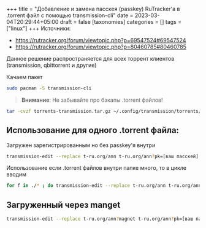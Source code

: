 +++
title = "Добавление и замена пасскея (passkey) RuTracker'а в .torrent файл с помощью transmission-cli"
date = 2023-03-04T20:29:44+05:00
draft = false
[taxonomies]
categories = []
tags = ["linux"]
+++
Источники:
* https://rutracker.org/forum/viewtopic.php?p=69547524#69547524
* https://rutracker.org/forum/viewtopic.php?p=80460785#80460785

Данное решение распространяется для всех торрент клиентов (transmission, qbittorrent и другие)

Качаем пакет
```bash
sudo pacman -S transmission-cli
```

> **Внимание**: Не забывайте про бэкапы .torrent файлов!
```bash
tar -cvzf torrents-transmission.tar.gz ~/.config/transmission/torrents/
```

## Использование для одного .torrent файла:
Загружен зарегистрированным но без passkey'я внутри
```bash
transmission-edit --replace t-ru.org/ann t-ru.org/ann?pk=[ваш пасскей] [.torrent файл]
```

Использование если .torrent файлов внутри папке много, то в цикле вводим
```bash
for f in ./* ; do transmission-edit --replace t-ru.org/ann t-ru.org/ann?pk=[ваш пасскей] "$f" ; done
```

## Загруженный через manget
```bash
transmission-edit --replace t-ru.org/ann?magnet t-ru.org/ann?pk=[ваш пасскей] [.torrent файл]
```
